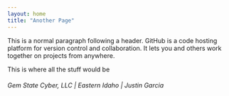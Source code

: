 ```yaml
---
layout: home
title: "Another Page"
---
```


This is a normal paragraph following a header. GitHub is a code hosting platform for version control and collaboration. It lets you and others work together on projects from anywhere.

This is where all the stuff would be

###### Gem State Cyber, LLC | Eastern Idaho | Justin Garcia
